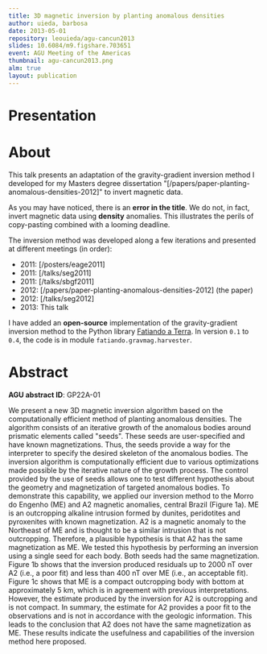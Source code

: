 ```yaml
---
title: 3D magnetic inversion by planting anomalous densities
author: uieda, barbosa
date: 2013-05-01
repository: leouieda/agu-cancun2013
slides: 10.6084/m9.figshare.703651
event: AGU Meeting of the Americas
thumbnail: agu-cancun2013.png
alm: true
layout: publication
---
```


# Presentation

<script async class="speakerdeck-embed"
data-id="47e71fe41d9d4f1fa7859454577a6d3f" data-ratio="1.33159947984395"
src="//speakerdeck.com/assets/embed.js"></script>

# About

This talk presents an adaptation of the gravity-gradient inversion method I
developed for my Masters degree dissertation
"[/papers/paper-planting-anomalous-densities-2012]" to invert magnetic data.

As you may have noticed, there is an **error in the title**. We do not, in
fact, invert magnetic data using **density** anomalies. This illustrates the
perils of copy-pasting combined with a looming deadline.

The inversion method was developed along a few iterations and presented at
different meetings
(in order):

* 2011: [/posters/eage2011]
* 2011: [/talks/seg2011]
* 2011: [/talks/sbgf2011]
* 2012: [/papers/paper-planting-anomalous-densities-2012] (the paper)
* 2012: [/talks/seg2012]
* 2013: This talk

I have added an **open-source** implementation of the gravity-gradient
inversion method to the Python library [Fatiando a
Terra](http://www.fatiando.org). In version `0.1` to `0.4`, the code is in
module `fatiando.gravmag.harvester`.

# Abstract

**AGU abstract ID**: GP22A-01

We present a new 3D magnetic inversion algorithm based on the computationally
efficient method of planting anomalous densities. The algorithm consists of an
iterative growth of the anomalous bodies around prismatic elements called
"seeds". These seeds are user-specified and have known magnetizations. Thus,
the seeds provide a way for the interpreter to specify the desired skeleton of
the anomalous bodies. The inversion algorithm is computationally efficient due
to various optimizations made possible by the iterative nature of the growth
process. The control provided by the use of seeds allows one to test different
hypothesis about the geometry and magnetization of targeted anomalous bodies.
To demonstrate this capability, we applied our inversion method to the Morro do
Engenho (ME) and A2 magnetic anomalies, central Brazil (Figure 1a). ME is an
outcropping alkaline intrusion formed by dunites, peridotites and pyroxenites
with known magnetization. A2 is a magnetic anomaly to the Northeast of ME and
is thought to be a similar intrusion that is not outcropping. Therefore, a
plausible hypothesis is that A2 has the same magnetization as ME. We tested
this hypothesis by performing an inversion using a single seed for each body.
Both seeds had the same magnetization. Figure 1b shows that the inversion
produced residuals up to 2000 nT over A2 (i.e., a poor fit) and less than 400
nT over ME (i.e., an acceptable fit). Figure 1c shows that ME is a compact
outcropping body with bottom at approximately 5 km, which is in agreement with
previous interpretations. However, the estimate produced by the inversion for
A2 is outcropping and is not compact. In summary, the estimate for A2 provides
a poor fit to the observations and is not in accordance with the geologic
information. This leads to the conclusion that A2 does not have the same
magnetization as ME. These results indicate the usefulness and capabilities of
the inversion method here proposed.
